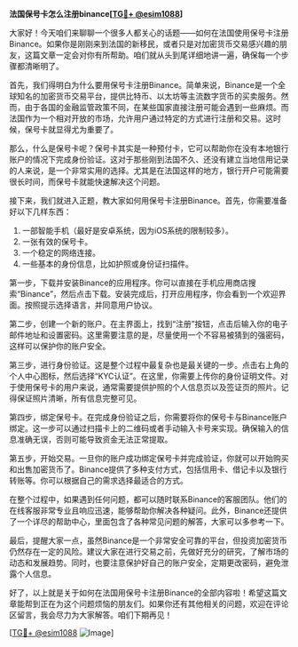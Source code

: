 **法国保号卡怎么注册binance[[TG💪+ @esim1088](https://t.me/s/esim1088)]**

大家好！今天咱们来聊聊一个很多人都关心的话题——如何在法国使用保号卡注册Binance。如果你是刚刚来到法国的新移民，或者只是对加密货币交易感兴趣的朋友，这篇文章一定会对你有所帮助。咱们就从头到尾详细地讲一遍，确保每一个步骤都清晰明了。

首先，我们得明白为什么要用保号卡注册Binance。简单来说，Binance是一个全球知名的加密货币交易平台，提供比特币、以太坊等主流数字货币的买卖服务。然而，由于各国的金融监管政策不同，在某些国家直接注册可能会遇到一些麻烦。而法国作为一个相对开放的市场，允许用户通过特定的方式进行注册和交易。这时候，保号卡就显得尤为重要了。

那么，什么是保号卡呢？保号卡其实是一种预付卡，它可以帮助你在没有本地银行账户的情况下完成身份验证。这对于那些刚到法国不久、还没有建立当地信用记录的人来说，是一个非常实用的选择。尤其是在法国这样的地方，银行开户可能需要很长时间，而保号卡就能快速解决这个问题。

接下来，我们就进入正题，教大家如何用保号卡注册Binance。首先，你需要准备好以下几样东西：

1. 一部智能手机（最好是安卓系统，因为iOS系统的限制较多）。
2. 一张有效的保号卡。
3. 一个稳定的网络连接。
4. 一些基本的身份信息，比如护照或身份证扫描件。

第一步，下载并安装Binance的应用程序。你可以直接在手机应用商店搜索“Binance”，然后点击下载。安装完成后，打开应用程序，你会看到一个欢迎界面。按照提示选择语言，并同意用户协议。

第二步，创建一个新的账户。在主界面上，找到“注册”按钮，点击后输入你的电子邮件地址和设置密码。这里需要注意的是，尽量使用一个不容易被猜到的强密码，这样可以保护你的账户安全。

第三步，进行身份验证。这是整个过程中最复杂也是最关键的一步。点击右上角的个人中心图标，然后选择“KYC认证”。在这里，你需要上传你的身份证明文件。对于使用保号卡的用户来说，通常需要提供护照的个人信息页以及签证页的照片。记得保证照片清晰，所有信息完整可见。

第四步，绑定保号卡。在完成身份验证之后，你需要将你的保号卡与Binance账户绑定。这一步可以通过扫描卡上的二维码或者手动输入卡号来实现。确保输入的信息准确无误，否则可能导致资金无法正常提取。

第五步，开始交易。一旦你的账户成功绑定保号卡并完成验证，你就可以开始购买和出售加密货币了。Binance提供了多种支付方式，包括信用卡、借记卡以及银行转账等。你可以根据自己的需求选择最适合的方式。

在整个过程中，如果遇到任何问题，都可以随时联系Binance的客服团队。他们的在线客服非常专业且响应迅速，能够帮助你解决各种疑问。此外，Binance还提供了一个详尽的帮助中心，里面包含了各种常见问题的解答，大家可以多参考一下。

最后，提醒大家一点，虽然Binance是一个非常安全可靠的平台，但投资加密货币仍然存在一定的风险。建议大家在进行交易之前，先做好充分的研究，了解市场的动态和发展趋势。同时，也要注意保护好自己的账户安全，定期更改密码，避免泄露个人信息。

好了，以上就是关于如何在法国用保号卡注册Binance的全部内容啦！希望这篇文章能帮到正在为这个问题烦恼的朋友们。如果你还有其他相关的问题，欢迎在评论区留言，我会尽力为大家解答。咱们下期再见！

[[TG💪+ @esim1088](https://t.me/s/esim1088) ![Image](https://i.postimg.cc/4NQfJmqS/Snipaste-2025-05-13-00-14-12.png)]